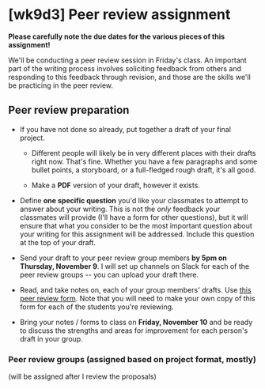 # [wk9d3] Peer review assignment

**Please carefully note the due dates for the various pieces of this assignment!**

We'll be conducting a peer review session in Friday's class. An important part of the writing process involves soliciting feedback from others and responding to this feedback through revision, and those are the skills we'll be practicing in the peer review. 

##  Peer review preparation

- If you have not done so already, put together a draft of your final project.
    - Different people will likely be in very different places with their drafts right now. That's fine. Whether you have a few paragraphs and some bullet points, a storyboard, or a full-fledged rough draft, it's all good.

    - Make a **PDF** version of your draft, however it exists. 

- Define **one specific question** you'd like your classmates to attempt to answer about your writing. This is not the *only* feedback your classmates will provide (I'll have a form for other questions), but it will ensure that what you consider to be the most important question about your writing for this assignment will be addressed. Include this question at the top of your draft.

- Send your draft to your peer review group members **by 5pm on Thursday, November 9**. I will set up channels on Slack for each of the peer review groups -- you can upload your draft there.

- Read, and take notes on, each of your group members' drafts. Use [this peer review form](https://docs.google.com/document/d/12lCHkvxchHJdD-LcP9_FNHbuFDdllc74MNkDsBQYFu8/edit?usp=sharing). Note that you will need to make your own copy of this form for each of the students you're reviewing.

- Bring your notes / forms to class on **Friday, November 10** and be ready to discuss the strengths and areas for improvement for each person's draft in your group.

### Peer review groups (assigned based on project format, mostly)

(will be assigned after I review the proposals)

